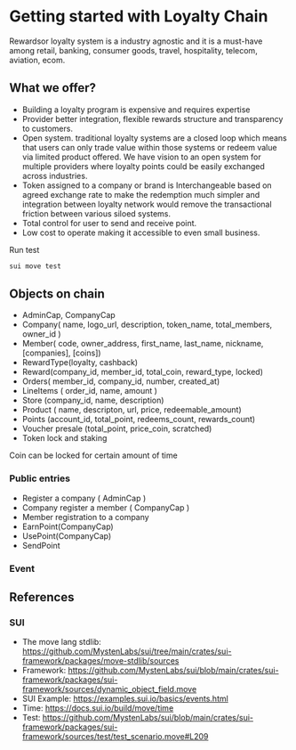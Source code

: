 # Getting started with Loyalty Chain

Rewardsor loyalty system is a industry agnostic and it is a must-have among retail, banking, consumer goods, travel, hospitality, telecom, aviation, ecom.

## What we offer?

- Building a loyalty program is expensive and requires expertise
- Provider better integration, flexible rewards structure and transparency to customers.
- Open system. traditional loyalty systems are a closed loop which means that users can only trade value within those systems or redeem value via limited product offered. We have vision to an open system for multiple providers where loyalty points could be easily exchanged across industries.
- Token assigned to a company or brand is Interchangeable based on agreed exchange rate to make the redemption much simpler and integration between loyalty network would remove the transactional friction between various siloed systems.
- Total control for user to send and receive point.
- Low cost to operate making it accessible to even small business.

Run test

```sh
sui move test

```

## Objects on chain

- AdminCap, CompanyCap
- Company( name, logo_url, description, token_name, total_members, owner_id )
- Member( code, owner_address, first_name, last_name, nickname, [companies], [coins])
- RewardType(loyalty, cashback)
- Reward(company_id, member_id, total_coin, reward_type, locked)
- Orders( member_id, company_id, number, created_at)
- LineItems ( order_id, name, amount )
- Store (company_id, name, description)
- Product ( name, descripton, url, price, redeemable_amount)
- Points (account_id, total_point, redeems_count, rewards_count)
- Voucher presale (total_point, price_coin, scratched)
- Token lock and staking

Coin can be locked for certain amount of time

### Public entries

- Register a company ( AdminCap )
- Company register a member ( CompanyCap )
- Member registration to a company
- EarnPoint(CompanyCap)
- UsePoint(CompanyCap)
- SendPoint

### Event

## References

### SUI

- The move lang stdlib: <https://github.com/MystenLabs/sui/tree/main/crates/sui-framework/packages/move-stdlib/sources>
- Framework: <https://github.com/MystenLabs/sui/blob/main/crates/sui-framework/packages/sui-framework/sources/dynamic_object_field.move>
- SUI Example: <https://examples.sui.io/basics/events.html>
- Time: <https://docs.sui.io/build/move/time>
- Test: <https://github.com/MystenLabs/sui/blob/main/crates/sui-framework/packages/sui-framework/sources/test/test_scenario.move#L209>
